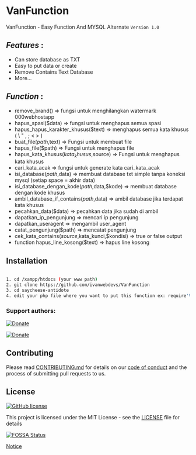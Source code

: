 # VanFunction
VanFunction - Easy Function And MYSQL Alternate
`Version 1.0`


## _*Features*_ : 
- Can store database as TXT
- Easy to put data or create
- Remove Contains Text Database
- More...


## _*Function*_ : 


- remove_brand() => fungsi untuk menghilangkan watermark 000webhostapp
- hapus_spasi($data) => fungsi untuk menghapus semua spasi
- hapus_hapus_karakter_khusus($text) => menghapus semua kata khusus ( \ " , ; < > )
- buat_file($path,$text) => Fungsi untuk membuat file
- hapus_file($path) => Fungsi untuk menghapus file
- hapus_kata_khusus($kata_khusus,$source) => Fungsi untuk menghapus kata khusus
- cari_kata_acak => fungsi untuk generate kata cari_kata_acak
- isi_database($path,$data) => membuat database txt simple tanpa koneksi mysql (setiap space = akhir data)
- isi_database_dengan_kode($path,$data,$kode) => membuat database dengan kode khusus
- ambil_database_if_contains($path,$data) => ambil database jika terdapat kata khusus
- pecahkan_data($data) => pecahkan data jika sudah di ambil 
- dapatkan_ip_pengunjung => mencari ip pengunjung
- dapatkan_useragent => mengambil user_agent
- catat_pengunjung($path) => mencatat pengunjung
- cek_kata_contains($source,$kata_kunci,$kondisi) => true or false output
- function hapus_line_kosong($text) => hapus line kosong




## Installation


```sh

1. cd /xampp/htdocs (your www path)
2. git clone https://github.com/ivanwebdevs/VanFunction
3. cd saycheese-antidote
4. edit your php file where you want to put this function ex: require'VanFunction/vanfunction.php'


```


### **Support authors**:

[![Donate](./assets/default-pink.png)](https://www.buymeacoffee.com/6dciIwk)

[![Donate](./assets/-460.png)](https://paypal.me/0x0is1?locale.x=en_GB)


## Contributing

Please read [CONTRIBUTING.md](CONTRIBUTING.md) for details on our [code of conduct](CODE_OF_CONDUCT.md) and the process of submitting pull requests to us.

## License 
[![GitHub license](https://img.shields.io/github/license/0x0is1/saycheese-antidote)](https://github.com/0x0is1/saycheese-antidote/blob/master/LICENSE)

This project is licensed under the MIT License - see the [LICENSE](LICENSE) file for details

[![FOSSA Status](https://app.fossa.io/api/projects/git%2Bgithub.com%2F0x0is1%2Fsaycheese-antidote.svg?type=large)](https://app.fossa.io/projects/git%2Bgithub.com%2F0x0is1%2Fsaycheese-antidote?ref=badge_large)

<a href="NOTICE.md">Notice</a>

